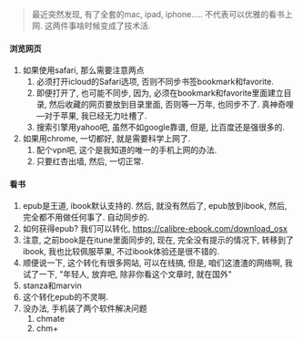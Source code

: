 > 最近突然发现, 有了全套的mac, ipad, iphone….. 不代表可以优雅的看书上网. 这两件事啥时候变成了技术活.

#### 浏览网页

1. 如果使用safari, 那么需要注意两点
   1. 必须打开icloud的Safari选项, 否则不同步书签bookmark和favorite.
   2. 即便打开了, 也可能不同步, 因为, 必须在bookmark和favorite里面建立目录, 然后收藏的网页要放到目录里面, 否则等一万年, 也同步不了. 真神奇哩—对于苹果, 我已经无力吐槽了. 
   3. 搜索引擎用yahoo吧, 虽然不如google靠谱, 但是, 比百度还是强很多的.
2. 如果用chrome, 一切都好, 就是需要科学上网了.
   1. 配个vpn吧, 这个是我知道的唯一的手机上网的办法.
   2. 只要红杏出墙, 然后, 一切正常.

#### 看书

1. epub是王道, ibook默认支持的. 然后, 就没有然后了, epub放到ibook, 然后, 完全都不用做任何事了. 自动同步的.
2. 如何获得epub? 我们可以转化,  https://calibre-ebook.com/download_osx
3. 注意, 之前book是在itune里面同步的, 现在, 完全没有提示的情况下, 转移到了ibook, 我也比较佩服苹果, 不过ibook体验还是很不错的.
4. 顺便说一下, 这个转化有很多网站, 可以在线搞, 但是, 咱们这渣渣的网络啊, 我试了一下, "年轻人, 放弃吧, 除非你看这个文章时, 就在国外"
5. stanza和marvin
6. 这个转化epub的不灵啊.
7. 没办法, 手机装了两个软件解决问题
   1. chmate
   2. chm+

